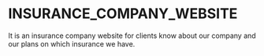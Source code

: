 # INSURANCE_COMPANY_WEBSITE
It is an insurance company website for clients know about our company and our plans on which insurance we have.
